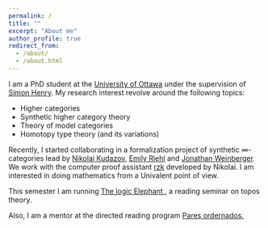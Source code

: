 ```yaml
---
permalink: /
title: ""
excerpt: "About me"
author_profile: true
redirect_from: 
  - /about/
  - /about.html
---
```


I am a PhD student at the <a href="https://www.uottawa.ca/fr">University of Ottawa</a> under the supervision of 
<a href="http://www.normalesup.org/~henry/">Simon Henry</a>. My research interest revolve around the following topics:
 <ul>
  <li>Higher categories</li>
  <li>Synthetic higher category theory </li>
  <li>Theory of model categories</li>
  <li>Homotopy type theory (and its variations)</li>
</ul> 
Recently, I started collaborating in a formalization project of synthetic ∞-categories lead by <a href="https://fizruk.github.io/">Nikolai Kudazov</a>, <a href="https://emilyriehl.github.io/">Emily Riehl</a> and <a href="https://sites.google.com/view/jonathanweinberger">Jonathan Weinberger</a>. We work with the computer proof assistant <a href="https://github.com/rzk-lang/rzk">rzk</a> developed by Nikolai. I am interested in doing mathematics from a Univalent point of view.

This semester I am running <a href=""> The logic Elephant </a>, a reading seminar on topos theory.

Also, I am a mentor at the directed reading program <a href="https://ninyam.github.io/paresordenados_eng/">Pares ordernados. </a>
